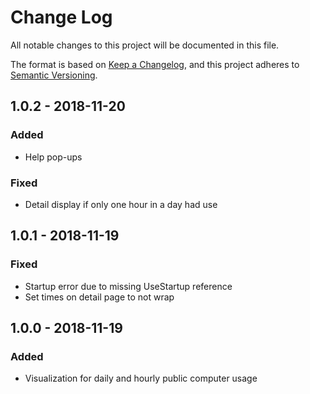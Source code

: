 # Change Log
All notable changes to this project will be documented in this file.

The format is based on [Keep a Changelog](https://keepachangelog.com/en/1.0.0/),
and this project adheres to [Semantic Versioning](https://semver.org/spec/v2.0.0.html).

## 1.0.2 - 2018-11-20
### Added
- Help pop-ups

### Fixed
- Detail display if only one hour in a day had use

## 1.0.1 - 2018-11-19
### Fixed
- Startup error due to missing UseStartup reference
- Set times on detail page to not wrap

## 1.0.0 - 2018-11-19
### Added
- Visualization for daily and hourly public computer usage
